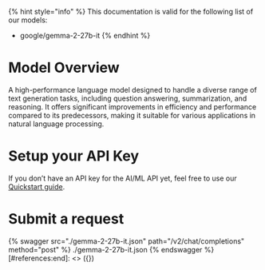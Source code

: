 [#references:start]: <> ({ "template": "openapi" })
{% hint style="info" %}
This documentation is valid for the following list of our models:
* google/gemma-2-27b-it
{% endhint %}

# Model Overview
A high-performance language model designed to handle a diverse range of text generation tasks, including question answering, summarization, and reasoning. It offers significant improvements in efficiency and 
performance compared to its predecessors, making it suitable for various applications in natural language processing.

# Setup your API Key
If you don’t have an API key for the AI/ML API yet, feel free to use our [Quickstart guide](https://docs.aimlapi.com/quickstart/setting-up).

# Submit a request
{% swagger src="./gemma-2-27b-it.json" path="/v2/chat/completions" method="post" %}
./gemma-2-27b-it.json
{% endswagger %}
[#references:end]: <> ({})